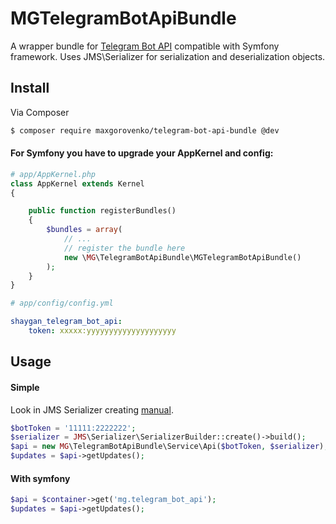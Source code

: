 MGTelegramBotApiBundle
===================

A wrapper bundle for [Telegram Bot API](https://core.telegram.org/bots/api) compatible with Symfony framework.
Uses JMS\Serializer for serialization and deserialization objects.

## Install

Via Composer

``` bash
$ composer require maxgorovenko/telegram-bot-api-bundle @dev
```
#### For Symfony you have to upgrade your AppKernel and config:

```php
# app/AppKernel.php
class AppKernel extends Kernel
{

    public function registerBundles()
    {
        $bundles = array(
            // ...
            // register the bundle here
            new \MG\TelegramBotApiBundle\MGTelegramBotApiBundle()
        );
    }
}
```

```yaml
# app/config/config.yml

shaygan_telegram_bot_api:
    token: xxxxx:yyyyyyyyyyyyyyyyyyyy
```

## Usage

#### Simple

Look in JMS Serializer creating [manual](http://jmsyst.com/libs/serializer).

```php
$botToken = '11111:2222222';
$serializer = JMS\Serializer\SerializerBuilder::create()->build();
$api = new MG\TelegramBotApiBundle\Service\Api($botToken, $serializer);
$updates = $api->getUpdates();
```

#### With symfony

```php
$api = $container->get('mg.telegram_bot_api');
$updates = $api->getUpdates();
```